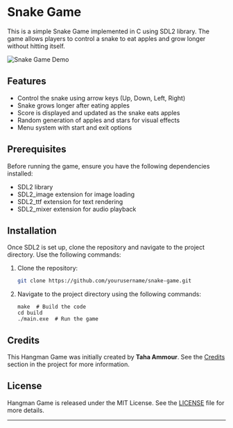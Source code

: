 # Snake Game

This is a simple Snake Game implemented in C using SDL2 library. The game allows players to control a snake to eat apples and grow longer without hitting itself.

![Snake Game Demo](demo.gif)

## Features

- Control the snake using arrow keys (Up, Down, Left, Right)
- Snake grows longer after eating apples
- Score is displayed and updated as the snake eats apples
- Random generation of apples and stars for visual effects
- Menu system with start and exit options

## Prerequisites

Before running the game, ensure you have the following dependencies installed:

- SDL2 library
- SDL2_image extension for image loading
- SDL2_ttf extension for text rendering
- SDL2_mixer extension for audio playback

## Installation

Once SDL2 is set up, clone the repository and navigate to the project directory. Use the following commands:

1. Clone the repository:

   ```bash
   git clone https://github.com/yourusername/snake-game.git
   ```

2. Navigate to the project directory using the following commands:

    ```shell
    make  # Build the code
    cd build
    ./main.exe  # Run the game
    ```
## Credits

This Hangman Game was initially created by **Taha Ammour**. See the [Credits](#credits) section in the project for more information.

## License

Hangman Game is released under the MIT License. See the [LICENSE](LICENSE) file for more details.

---